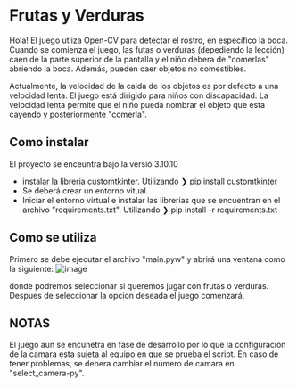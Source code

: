# Frutas y Verduras

Hola! El juego utliza Open-CV para detectar el rostro, en específico la boca. Cuando se comienza el juego, las futas o verduras (depediendo la lección) caen de la parte superior de la pantalla y el niño debera de "comerlas" abriendo la boca. Además, pueden caer objetos no comestibles.

Actualmente, la velocidad de la caida de los objetos es por defecto a una velocidad lenta. 
El juego está dirigido para niños con discapacidad. La velocidad lenta permite que el niño pueda nombrar el objeto que esta cayendo y posteriormente "comerla".

## Como instalar
El proyecto se enceuntra bajo la versió 3.10.10


* instalar la libreria customtkinter. Utilizando  ❯ pip install customtkinter
* Se deberá crear un entorno vitual.
* Iniciar el entorno virtual e instalar las librerias que se encuentran en el archivo "requirements.txt". Utilizando ❯ pip install -r requirements.txt


## Como se utiliza

Primero se debe ejecutar el archivo "main.pyw" y abrirá una ventana como la siguiente:
![image](https://user-images.githubusercontent.com/104779576/225750610-497510fe-ea6f-4ffe-8504-2ddaae98b927.png)

donde podremos seleccionar si queremos jugar con frutas o verduras. Despues de seleccionar la opcion deseada el juego comenzará.
 ## NOTAS
El juego aun se encunetra en fase de desarrollo por lo que la configuración de la camara esta sujeta al equipo en que se prueba el script. En caso de tener problemas, se debera cambiar el número de camara en "select_camera-py".

